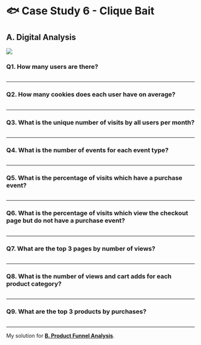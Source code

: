 # :fish: Case Study 6 - Clique Bait

## A. Digital Analysis
<picture>
  <img src="https://img.shields.io/badge/Microsoft%20SQL%20Server-CC2927?style=for-the-badge&logo=microsoft%20sql%20server&logoColor=white">
</picture>

### Q1. How many users are there?
```tsql

```

---
### Q2. How many cookies does each user have on average?
```tsql

```

---
### Q3. What is the unique number of visits by all users per month?
```tsql

```

---
### Q4. What is the number of events for each event type?
```tsql

```

---
### Q5. What is the percentage of visits which have a purchase event?
```tsql

```

---
### Q6. What is the percentage of visits which view the checkout page but do not have a purchase event?
```tsql

```

---
### Q7. What are the top 3 pages by number of views?
```tsql

```

---
### Q8. What is the number of views and cart adds for each product category?
```tsql

```

---
### Q9. What are the top 3 products by purchases?
```tsql

```

---
My solution for **[B. Product Funnel Analysis](B.%20Product%20Funnel%20Analysis.md)**.
